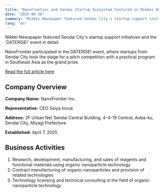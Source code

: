 ```yaml
---
title: "NanoFrontier and Sendai Startup Ecosystem Featured in Nikkei Newspaper"
date: "2025-08-26"
summary: "Nikkei Newspaper featured Sendai City's startup support initiatives and the 'DATERISE!' event in detail."
lang: "en"
---
```


Nikkei Newspaper featured Sendai City's startup support initiatives and the 'DATERISE!' event in detail.

NanoFrontier participated in the DATERISE! event, where startups from Sendai City took the stage for a pitch competition with a practical program in Southeast Asia as the grand prize.

[Read the full article here](https://www.nikkei.com/article/DGXZQOCC221E40S5A820C2000000/)

## Company Overview

**Company Name:** NanoFrontier Inc.

**Representative:** CEO Seiya Inoue

**Address:** 2F Urban Net Sendai Central Building, 4-4-19 Central, Aoba-ku, Sendai City, Miyagi Prefecture

**Established:** April 7, 2025

## Business Activities

1. Research, development, manufacturing, and sales of reagents and functional materials using organic nanoparticle technology
2. Contract manufacturing of organic nanoparticles and provision of related technologies
3. Technology licensing and technical consulting in the field of organic nanoparticle technology